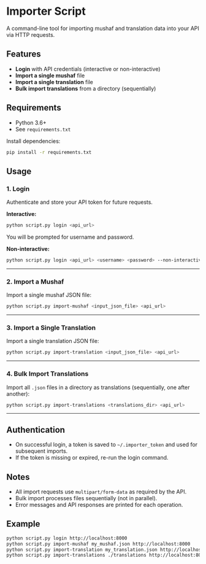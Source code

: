 # Importer Script

A command-line tool for importing mushaf and translation data into your API via HTTP requests.

## Features
- **Login** with API credentials (interactive or non-interactive)
- **Import a single mushaf** file
- **Import a single translation** file
- **Bulk import translations** from a directory (sequentially)

## Requirements
- Python 3.6+
- See `requirements.txt`

Install dependencies:
```bash
pip install -r requirements.txt
```

## Usage

### 1. Login
Authenticate and store your API token for future requests.

**Interactive:**
```bash
python script.py login <api_url>
```
You will be prompted for username and password.

**Non-interactive:**
```bash
python script.py login <api_url> <username> <password> --non-interactive
```

---

### 2. Import a Mushaf
Import a single mushaf JSON file:
```bash
python script.py import-mushaf <input_json_file> <api_url>
```

---

### 3. Import a Single Translation
Import a single translation JSON file:
```bash
python script.py import-translation <input_json_file> <api_url>
```

---

### 4. Bulk Import Translations
Import all `.json` files in a directory as translations (sequentially, one after another):
```bash
python script.py import-translations <translations_dir> <api_url>
```

---

## Authentication
- On successful login, a token is saved to `~/.importer_token` and used for subsequent imports.
- If the token is missing or expired, re-run the login command.

## Notes
- All import requests use `multipart/form-data` as required by the API.
- Bulk import processes files sequentially (not in parallel).
- Error messages and API responses are printed for each operation.

## Example
```bash
python script.py login http://localhost:8000
python script.py import-mushaf my_mushaf.json http://localhost:8000
python script.py import-translation my_translation.json http://localhost:8000
python script.py import-translations ./translations http://localhost:8000
``` 